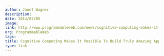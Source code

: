 ```yaml
---
author: Janet Wagner
description:
date: 2014/09/05
image:
link: http://www.programmableweb.com/news/cognitive-computing-makes-it-possible-to-build-truly-amazing-apps/analysis/2014/09/05
org: ProgrammableWeb
tags:
title: Cognitive Computing Makes It Possible To Build Truly Amazing Apps
type: link
---
```

